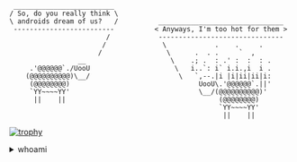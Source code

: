 ```
 _________________________
/ So, do you really think \
\ androids dream of us?   /          _______________________________
 -------------------------          < Anyways, I'm too hot for them >
                        /            -------------------------------
                       /              \            .    .     .
                      /                \      .  . .     `  ,
                 __                     \    .; .  : .' :  :  : .
     .'@@@@@@`./UooU                     \   i..`: i` i.i.,i  i .
    (@@@@@@@@@@)\__/                      \   `,--.|i |i|ii|ii|i:
     (@@@@@@@@)                                UooU\.'@@@@@@`.||'
     `YY~~~~YY'                                \__/(@@@@@@@@@@)'
      ||    ||                                      (@@@@@@@@)
                                                    `YY~~~~YY'
                                                     ||    ||
```

[![trophy](https://github-profile-trophy.vercel.app/?username=snovvcrash&rank=SECRET,SSS,SS,S,AAA,AA,A,B&theme=dracula&no-frame=true)](https://github.com/ryo-ma/github-profile-trophy)

<details>
  <summary>whoami</summary>

  [snovvcrash](https://snovvcrash.rocks/about)

</details>
